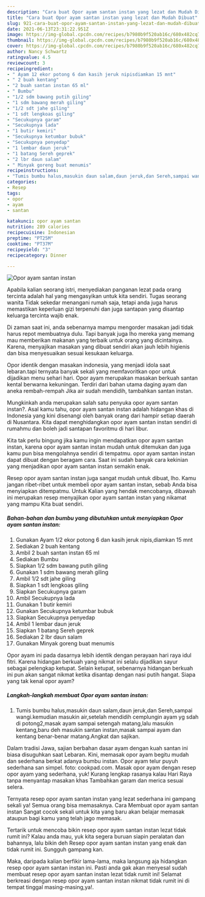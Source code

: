 ```yaml
---
description: "Cara buat Opor ayam santan instan yang lezat dan Mudah Dibuat"
title: "Cara buat Opor ayam santan instan yang lezat dan Mudah Dibuat"
slug: 921-cara-buat-opor-ayam-santan-instan-yang-lezat-dan-mudah-dibuat
date: 2021-06-13T23:31:22.951Z
image: https://img-global.cpcdn.com/recipes/b7980b9f520ab16c/680x482cq70/opor-ayam-santan-instan-foto-resep-utama.jpg
thumbnail: https://img-global.cpcdn.com/recipes/b7980b9f520ab16c/680x482cq70/opor-ayam-santan-instan-foto-resep-utama.jpg
cover: https://img-global.cpcdn.com/recipes/b7980b9f520ab16c/680x482cq70/opor-ayam-santan-instan-foto-resep-utama.jpg
author: Nancy Schwartz
ratingvalue: 4.5
reviewcount: 3
recipeingredient:
- " Ayam 12 ekor potong 6 dan kasih jeruk nipisdiamkan 15 mnt"
- " 2 buah kentang"
- "2 buah santan instan 65 ml"
- " Bumbu"
- "1/2 sdm bawang putih giling"
- "1 sdm bawang merah giling"
- "1/2 sdt jahe giling"
- "1 sdt lengkoas giling"
- "Secukupnya garam"
- "Secukupnya lada"
- "1 butir kemiri"
- "Secukupnya ketumbar bubuk"
- "Secukupnya penyedap"
- "1 lembar daun jeruk"
- "1 batang Sereh geprek"
- "2 lbr daun salam"
- " Minyak goreng buat menumis"
recipeinstructions:
- "Tumis bumbu halus,masukin daun salam,daun jeruk,dan Sereh,sampai wangi.kemudian masukin air,setelah mendidih cemplungin ayam yg sdah di potong2,masak ayam sampai setengah matang,lalu masukin kentang,baru deh masukin santan instan,masak sampai ayam dan kentang benar-benar matang.Angkat dan sajikan."
categories:
- Resep
tags:
- opor
- ayam
- santan

katakunci: opor ayam santan 
nutrition: 289 calories
recipecuisine: Indonesian
preptime: "PT25M"
cooktime: "PT37M"
recipeyield: "3"
recipecategory: Dinner

---
```



![Opor ayam santan instan](https://img-global.cpcdn.com/recipes/b7980b9f520ab16c/680x482cq70/opor-ayam-santan-instan-foto-resep-utama.jpg)

Apabila kalian seorang istri, menyediakan panganan lezat pada orang tercinta adalah hal yang mengasyikan untuk kita sendiri. Tugas seorang  wanita Tidak sekedar menangani rumah saja, tetapi anda juga harus memastikan keperluan gizi terpenuhi dan juga santapan yang disantap keluarga tercinta wajib enak.

Di zaman  saat ini, anda sebenarnya mampu mengorder masakan jadi tidak harus repot membuatnya dulu. Tapi banyak juga lho mereka yang memang mau memberikan makanan yang terbaik untuk orang yang dicintainya. Karena, menyajikan masakan yang dibuat sendiri akan jauh lebih higienis dan bisa menyesuaikan sesuai kesukaan keluarga. 

Opor identik dengan masakan indonesia, yang menjadi idola saat lebaran.tapi ternyata banyak sekali yang memfavoritkan opor untuk dijadikan menu sehari hari. Opor ayam merupakan masakan berkuah santan kental berwarna kekuningan. Terdiri dari bahan utama daging ayam dan aneka rembah-rempah Jika air sudah mendidih, tambahkan santan instan.

Mungkinkah anda merupakan salah satu penyuka opor ayam santan instan?. Asal kamu tahu, opor ayam santan instan adalah hidangan khas di Indonesia yang kini disenangi oleh banyak orang dari hampir setiap daerah di Nusantara. Kita dapat menghidangkan opor ayam santan instan sendiri di rumahmu dan boleh jadi santapan favoritmu di hari libur.

Kita tak perlu bingung jika kamu ingin mendapatkan opor ayam santan instan, karena opor ayam santan instan mudah untuk ditemukan dan juga kamu pun bisa mengolahnya sendiri di tempatmu. opor ayam santan instan dapat dibuat dengan beragam cara. Saat ini sudah banyak cara kekinian yang menjadikan opor ayam santan instan semakin enak.

Resep opor ayam santan instan juga sangat mudah untuk dibuat, lho. Kamu jangan ribet-ribet untuk membeli opor ayam santan instan, sebab Anda bisa menyiapkan ditempatmu. Untuk Kalian yang hendak mencobanya, dibawah ini merupakan resep menyajikan opor ayam santan instan yang nikamat yang mampu Kita buat sendiri.

<!--inarticleads1-->

##### Bahan-bahan dan bumbu yang dibutuhkan untuk menyiapkan Opor ayam santan instan:

1. Gunakan  Ayam 1/2 ekor potong 6 dan kasih jeruk nipis,diamkan 15 mnt
1. Sediakan  2 buah kentang
1. Ambil 2 buah santan instan 65 ml
1. Sediakan  Bumbu
1. Siapkan 1/2 sdm bawang putih giling
1. Gunakan 1 sdm bawang merah giling
1. Ambil 1/2 sdt jahe giling
1. Siapkan 1 sdt lengkoas giling
1. Siapkan Secukupnya garam
1. Ambil Secukupnya lada
1. Gunakan 1 butir kemiri
1. Gunakan Secukupnya ketumbar bubuk
1. Siapkan Secukupnya penyedap
1. Ambil 1 lembar daun jeruk
1. Siapkan 1 batang Sereh geprek
1. Sediakan 2 lbr daun salam
1. Gunakan  Minyak goreng buat menumis


Opor ayam ini pada dasarnya lebih identik dengan perayaan hari raya idul fitri. Karena hidangan berkuah yang nikmat ini selalu dijadikan sayur sebagai pelengkap ketupat. Selain ketupat, sebenarnya hidangan berkuah ini pun akan sangat nikmat ketika disantap dengan nasi putih hangat. Siapa yang tak kenal opor ayam? 

<!--inarticleads2-->

##### Langkah-langkah membuat Opor ayam santan instan:

1. Tumis bumbu halus,masukin daun salam,daun jeruk,dan Sereh,sampai wangi.kemudian masukin air,setelah mendidih cemplungin ayam yg sdah di potong2,masak ayam sampai setengah matang,lalu masukin kentang,baru deh masukin santan instan,masak sampai ayam dan kentang benar-benar matang.Angkat dan sajikan.


Dalam tradisi Jawa, sajian berbahan dasar ayam dengan kuah santan ini biasa disuguhkan saat Lebaran. Kini, memasak opor ayam begitu mudah dan sederhana berkat adanya bumbu instan. Opor ayam telur puyuh sederhana san simpel. foto: cookpad.com. Masak opor ayam dengan resep opor ayam yang sederhana, yuk! Kurang lengkap rasanya kalau Hari Raya tanpa menyantap masakan khas Tambahkan garam dan merica sesuai selera. 

Ternyata resep opor ayam santan instan yang lezat sederhana ini gampang sekali ya! Semua orang bisa memasaknya. Cara Membuat opor ayam santan instan Sangat cocok sekali untuk kita yang baru akan belajar memasak ataupun bagi kamu yang telah jago memasak.

Tertarik untuk mencoba bikin resep opor ayam santan instan lezat tidak rumit ini? Kalau anda mau, yuk kita segera buruan siapin peralatan dan bahannya, lalu bikin deh Resep opor ayam santan instan yang enak dan tidak rumit ini. Sungguh gampang kan. 

Maka, daripada kalian berfikir lama-lama, maka langsung aja hidangkan resep opor ayam santan instan ini. Pasti anda gak akan menyesal sudah membuat resep opor ayam santan instan lezat tidak rumit ini! Selamat berkreasi dengan resep opor ayam santan instan nikmat tidak rumit ini di tempat tinggal masing-masing,ya!.

